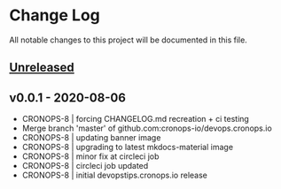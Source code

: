 # Change Log

All notable changes to this project will be documented in this file.

<a name="unreleased"></a>
## [Unreleased]



<a name="v0.0.1"></a>
## v0.0.1 - 2020-08-06

- CRONOPS-8 | forcing CHANGELOG.md recreation + ci testing
- Merge branch 'master' of github.com:cronops-io/devops.cronops.io
- CRONOPS-8 | updating banner image
- CRONOPS-8 | upgrading to latest mkdocs-material image
- CRONOPS-8 | minor fix at circleci job
- CRONOPS-8 | circleci job updated
- CRONOPS-8 | initial devopstips.cronops.io release


[Unreleased]: https://github.com/cronops-io/devopstips.cronops.io/compare/v0.0.1...HEAD

